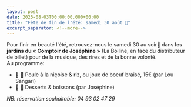 ```yaml
---
layout: post
date: 2025-08-03T00:00:00.000+00:00
title: "Fête de fin de l'été: samedi 30 août 🎉"
excerpt_separator: <!--more-->
---
```

Pour finir en beauté l'été, retrouvez-nous le samedi 30 au soir🐙 dans **les jardins du « Comptoir de Joséphine »** (La Bolline, en face du distributeur de billet) pour de la musique, des rires et de la bonne volonté.  
Au programme:
  - 🐙 🍴 Poule à la niçoise & riz, ou joue de boeuf braisé, 15€ (par Lou Sangari)
  - 🧁 🍺 Desserts & boissons (par Joséphine)

<i>NB: réservation souhaitable: 04 93 02 47 29</i>
<!--more-->
